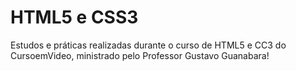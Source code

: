 # HTML5 e CSS3
Estudos e práticas realizadas durante o curso de  HTML5 e CC3 do CursoemVideo, ministrado pelo Professor Gustavo Guanabara!
